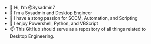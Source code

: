 - 👋 Hi, I’m @Sysadmin7
- 👀 I’m a Sysadmin and Desktop Engineer
- 🌱 I have a stong passion for SCCM, Automation, and Scripting
- 💞️ I enjoy Powershell, Python, and VBScript
- 📫 This GitHub should serve as a repository of all things related to Desktop Engineering.

<!---
Sysadmin7/Sysadmin7 is a ✨ special ✨ repository because its `README.md` (this file) appears on your GitHub profile.
You can click the Preview link to take a look at your changes.
--->
